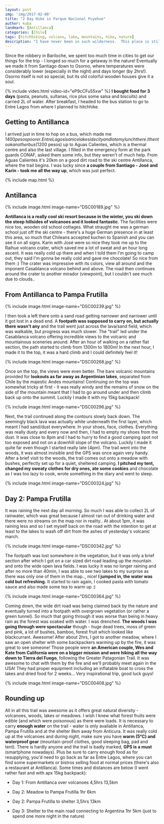 ```yaml
---
layout: post
img: 'img/2017-02-08'
title: "2 Day Hike in Parque Nacional Puyehue"
author: kuba
landmark: [Antillanca]
categories: [Chile]
tags: [hitchhiking, volcano, lake, mountains, hike, nature]
description: "I have never been in such wilderness.  This place is still untouched by humans. There are stunning scenic views all along the trail as far as Argentina, the trail leads you up volcanoes and down into the woods where it has been overgrown by vegetation. There are so many exotic forest fruits that look poisonous. Plus the wildlife sings as you go along."
---
```



Since the robbery in Bariloche, we spent too much time in cities to get our things for the trip - I longed so much for a getaway in the nature! Eventually we made it from Santiago down to Osorno, where temperatures were considerably lower (especially in the night) and days longer (by 2hrs!). Osorno itself is not so special, but its old colorful wooden houses give it a soul. 

{% include video.html video-id="eP9cCFu55xw" %}
**I bought food for 3 days** (pasta, peanuts, sultanas, rice plus some salsa and biscuits) and carried 2L of water. After breakfast, I headed to the bus station to go to Entre Lagos from where I planned to hitchhike. 

## Getting to Antillanca 

I arrived just in time to hop on a bus, which made me $1400 pesos poorer. Entre Lagos is a nice lakeside city and I ate my lunch there. I then took another bus ($1200 pesos) up to Aguas Calientes, which is a thermal centre and also the last village. I filled in the emergency form at the park guards CONAF, asked them some info, but they weren't of much help. From Aguas Calientes it's 20km on a good dirt road to the ski centre Antillanca, where the trail begins. I was lucky since **a couple from Santiago - José and Karin - took me all the way up**, which was just perfect. 

{% include map.html %}

## Antillanca

{% include image.html image-name="DSC00189.jpg" %}

**Antillanca is a really cool ski resort because in the winter, you ski down the steep hillsides of volcanoes and it looked fantastic**. The facilities were nice too, wooden old school cottages. What straught me was a german school just off the ski centre - there's a huge German presence in at least this area, so much that Chileans accepted kuchen to Spanish and you can see it on all signs. Karin with José were so nice they took me up to the Raihue volcano crater, which saved me a lot of sweat and an hour long ascent. It was really cold up there and when I told them I'm going to camp out, they said I'm gonna be really cold and gave me chocolate! So nice from them :) The crater was impressive with its colors, view all around and the imponent Casablanca volcano behind and above. The road then continues around the crater to another mirador (viewpoint), but I couldn't see much due to clouds..

## From Antillanca to Pampa Frutilla

{% include image.html image-name="DSC00239.jpg" %}

I then took a left there onto a sand road getting narrower and narrower until it got lost in a dead end. A **footpath was supposed to carry on, but actually there wasn't any** and the trail went just across the lava/sand field, which was walkable, but progress was much slower. The "trail" led under the Casablanca volcano offering incredible views to the volcanic and mountainous sceneries around. After an hour of walking on a rather flat section, the path started to climb from 1300m to 1800m! In the next hour, I made it to the top, it was a hard climb and I could definitely feel it! 

{% include image.html image-name="DSC00268.jpg" %}

Once on the top, the views were even better. The bare volcanic mountains provided for **lookouts as far away as Argentinian lakes**, separated from Chile by the majestic Andes mountains! Continuing on the top was somewhat tricky at first - it was really windy and the remains of snow on the side of the mountain meant that I had to go around under and then climb back up onto the summit. Luckily I made it with my 15kg backpack!

{% include image.html image-name="DSC00296.jpg" %}

Next, the trail continued along the contours slowly back down. The seemingly black lava was actually white underneath the first layer, which meant I had sand/dust everywhere. In your shoes, face, clothes. Everything was really dusty and every now and then, I had to empty my shoes from the dust. It was close to 8pm and I had to hurry to find a good camping spot not too exposed and not on a downhill slope of the volcano. Luckily I made it quite far even though I started really late (4pm). The trail went into the woods, it was almost invisible and the GPS was once again very handy. After a brief visit to the woods, the trail comes out onto a meadow with bushes, perfectly set up for a quiet, sheltered camping. **I pitched my tent, changed my sweaty clothes for dry ones, ate some cookies** and chocolate as I was too lazy to cook, wrote something in the diary and went to sleep.

{% include image.html image-name="DSC00324.jpg" %}

## Day 2: Pampa Frutilla

It was raining the next day all morning. So much I was able to collect 2L of rainwater, which was great because I almost ran out of drinking water and there were no streams on the map nor in reality.. At about 1pm, it was raining less and so I set myself back on the road with the intention to get at least to the lakes to wash off dirt from the ashes of yesterday's volcanic march. 

{% include image.html image-name="DSC00342.jpg" %}

The footpath was lost somewhere in the vegetation, but it was only a brief section after which I got on a car sized dirt road leading up the mountain and onto the wide open lava fields. I was lucky it was no longer raining and after no more than 40min, I was able to see two lakes to my surprise as there was only one of them in the map.., nice! **I jumped in, the water was cold but refreshing.** It started to rain again, I cooked pasta with tomato sauce and also made some tea to warm up :)

{% include image.html image-name="DSC00364.jpg" %}

Coming down, the wide dirt road was being claimed back by the nature and eventually turned into a footpath with overgrown vegetation (or rather a green tunnel). So much that going through it was worse than being in heavy rain as the forest was soaked with water. I was drenched. **The woods I was going through were spectacular** though - huge dead trees, moss of green and pink, a lot of bushes, bamboo, forest fruit which looked like blackcurrant. Awesome! After about 2hrs, I got to another meadow, where I saw an open shelter with some backpackers warming up by the fire, it was great to see someone! Those people were **an American couple, Wes and Kate from California were on a bigger mission and were hiking all the way down to Tierra del Fuego**, following the Greater Patagonian Trail. It was awesome to chat with them by the fire and we'll probably meet again in the USA! They had proper equipment including an inflatable boat to cross the lakes and dried food for 2 weeks... Very inspirational trip, good luck guys!

{% include image.html image-name="DSC00408.jpg" %}

## Rounding up

All in all this trail was awesome as it offers great natural diversity - volcanoes, woods, lakes or meadows. I wish I knew what forest fruits were edible (and which were poisonous) as there were loads. It is necessary to carry **enough water** on the trail - water is only available in Antillanca, Pampa Frutilla and at the shelter 8km away from Anticura. It was really cold up at the volcanoes and during night, make sure you have **warm (5°C) and waterproof gear** (mountain-proof clothes, good sleeping bag, pad and tent). There is hardly anyone and the trail is badly marked, **GPS is a must** (smartphone nowadays). Plus be sure to carry enough food as for resupplying, you'd need to go back as far as Entre Lagos, where you can find some supermarkets or bistros selling food at normal prices (there's also a restaurant at Antillanca). Some times and distances are below (I went rather fast and with apx 15kg backpack):

- Day 1: From Antillanca over volcanoes 4,5hrs 13,5km

- Day 2: Meadow to Pampa Frutilla 1hr 6km

- Day 2: Pampa Frutilla to shelter 3,5hrs 13km

- Day 3: Shelter to the main road connecting to Argentina 1hr 5km (just to spend one more night in the nature)
